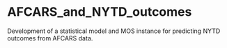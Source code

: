 # AFCARS_and_NYTD_outcomes
Development of a statistical model and MOS instance for predicting NYTD outcomes from AFCARS data.
